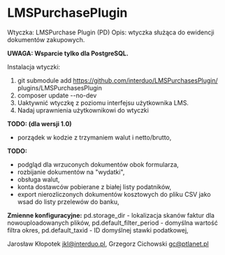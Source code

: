 # LMSPurchasePlugin 

Wtyczka: LMSPurchase Plugin (PD)
Opis: wtyczka służąca do ewidencji dokumentów zakupowych.

**UWAGA: Wsparcie tylko dla PostgreSQL.**

Instalacja wtyczki:
1. git submodule add https://github.com/interduo/LMSPurchasesPlugin/ plugins/LMSPurchasesPlugin
2. composer update --no-dev
3. Uaktywnić wtyczkę z poziomu interfejsu użytkownika LMS.
4. Nadaj uprawnienia użytkownikowi do wtyczki

**TODO: (dla wersji 1.0)**
- porządek w kodzie z trzymaniem walut i netto/brutto,

**TODO:**
- podgląd dla wrzuconych dokumentów obok formularza, 
- rozbijanie dokumentów na "wydatki",
- obsługa walut,
- konta dostawców pobierane z białej listy podatników,
- export nierozliczonych dokumentów kosztowych do pliku CSV jako wsad do listy przelewów do banku,

**Zmienne konfiguracyjne:**
pd.storage_dir - lokalizacja skanów faktur dla nowouploadowanych plików,
pd.default_filter_period - domyślna wartość filtra okres,
pd.default_taxid - ID domyślnej stawki podatkowej,

Jarosław Kłopotek <jkl@interduo.pl>,
Grzegorz Cichowski <gc@ptlanet.pl>
